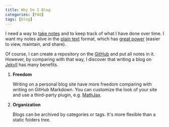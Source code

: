 ```yaml
---
title: Why Do I Blog
categories: [FAQ]
tags: [blog]
---
```


I need a way to [take notes](https://en.wikipedia.org/wiki/Note-taking) and to keep track of what I have done over time. I want my notes alive in the [plain text](https://en.wikipedia.org/wiki/Plain_text) format, which has [great power](http://wiki.c2.com/?PowerOfPlainText) (easier to view, maintain, and share).

Of course, I can create a repository on the [GitHub](https://github.com) and put all notes in it. However, by comparing with that way, I discover that writing a blog on [Jekyll](https://jekyllrb.com/) has many benefits.

1. **Freedom**

    Writing on a personal blog site have more freedom comparing with writing on GitHub Markdown. You can customize the look of your site and use a third-party plugin, e.g. [MathJax](https://www.mathjax.org/).

2. **Organization**

    Blogs can be archived by categories or tags. It's more flexible than a static folders tree.
